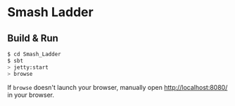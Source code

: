 # Smash Ladder #

## Build & Run ##

```sh
$ cd Smash_Ladder
$ sbt
> jetty:start
> browse
```

If `browse` doesn't launch your browser, manually open [http://localhost:8080/](http://localhost:8080/) in your browser.
